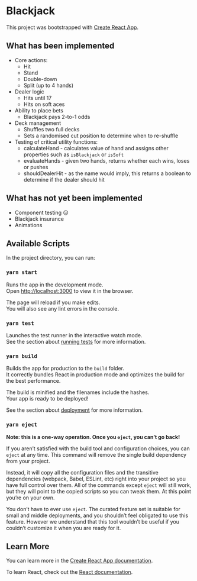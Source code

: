 # Blackjack

This project was bootstrapped with [Create React App](https://github.com/facebook/create-react-app).

## What has been implemented

* Core actions:
  * Hit
  * Stand
  * Double-down
  * Split (up to 4 hands)
* Dealer logic
  * Hits until 17
  * Hits on soft aces
* Ability to place bets
  * Blackjack pays 2-to-1 odds
* Deck management
  * Shuffles two full decks
  * Sets a randomised cut position to determine when to re-shuffle
* Testing of critical utility functions:
  * calculateHand - calculates value of hand and assigns other properties such as `isBlackjack` or `isSoft`
  * evaluateHands - given two hands, returns whether each wins, loses or pushes
  * shouldDealerHit - as the name would imply, this returns a boolean to determine if the dealer should hit

## What has not yet been implemented

* Component testing 😔
* Blackjack insurance
* Animations

## Available Scripts

In the project directory, you can run:

### `yarn start`

Runs the app in the development mode.\
Open [http://localhost:3000](http://localhost:3000) to view it in the browser.

The page will reload if you make edits.\
You will also see any lint errors in the console.

### `yarn test`

Launches the test runner in the interactive watch mode.\
See the section about [running tests](https://facebook.github.io/create-react-app/docs/running-tests) for more information.

### `yarn build`

Builds the app for production to the `build` folder.\
It correctly bundles React in production mode and optimizes the build for the best performance.

The build is minified and the filenames include the hashes.\
Your app is ready to be deployed!

See the section about [deployment](https://facebook.github.io/create-react-app/docs/deployment) for more information.

### `yarn eject`

**Note: this is a one-way operation. Once you `eject`, you can’t go back!**

If you aren’t satisfied with the build tool and configuration choices, you can `eject` at any time. This command will remove the single build dependency from your project.

Instead, it will copy all the configuration files and the transitive dependencies (webpack, Babel, ESLint, etc) right into your project so you have full control over them. All of the commands except `eject` will still work, but they will point to the copied scripts so you can tweak them. At this point you’re on your own.

You don’t have to ever use `eject`. The curated feature set is suitable for small and middle deployments, and you shouldn’t feel obligated to use this feature. However we understand that this tool wouldn’t be useful if you couldn’t customize it when you are ready for it.

## Learn More

You can learn more in the [Create React App documentation](https://facebook.github.io/create-react-app/docs/getting-started).

To learn React, check out the [React documentation](https://reactjs.org/).
